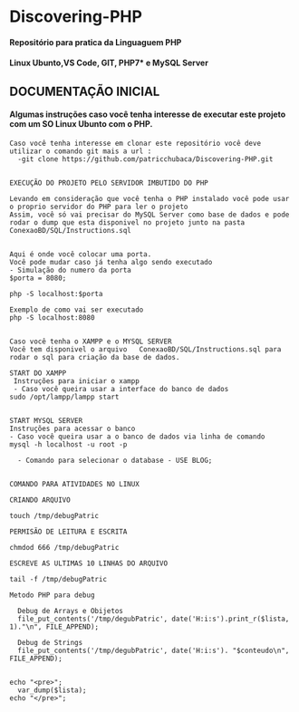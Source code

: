 # Discovering-PHP

#### Repositório para pratica da Linguaguem PHP

#### Linux Ubunto,VS Code, GIT, PHP7* e MySQL Server


## DOCUMENTAÇÃO INICIAL   

#### Algumas instruções caso você tenha interesse de executar este projeto com um SO Linux Ubunto com o PHP. 

	Caso você tenha interesse em clonar este repositório você deve utilizar o comando git mais a url :
 	  -git clone https://github.com/patricchubaca/Discovering-PHP.git 
 	
	
	EXECUÇÃO DO PROJETO PELO SERVIDOR IMBUTIDO DO PHP 
	
	Levando em consideração que você tenha o PHP instalado você pode usar o proprio servidor do PHP para ler o projeto
	Assim, você só vai precisar do MySQL Server como base de dados e pode rodar o dump que esta disponivel no projeto junto na pasta ConexaoBD/SQL/Instructions.sql
	   	
	
	Aqui é onde você colocar uma porta.
	Você pode mudar caso já tenha algo sendo executado 
	- Simulação do numero da porta
	$porta = 8080;
	  
	php -S localhost:$porta 	
	  
	Exemplo de como vai ser executado
    php -S localhost:8080	
	    
	    
    Caso você tenha o XAMPP e o MYSQL SERVER  
	Você tem disponivel o arquivo 	ConexaoBD/SQL/Instructions.sql para rodar o sql para criação da base de dados.

	START DO XAMPP 
	 Instruções para iniciar o xampp
	 - Caso você queira usar a interface do banco de dados
	sudo /opt/lampp/lampp start

	
	START MYSQL SERVER 
    Instruções para acessar o banco
	- Caso você queira usar a o banco de dados via linha de comando
	mysql -h localhost -u root -p

	  - Comando para selecionar o database - USE BLOG;


    COMANDO PARA ATIVIDADES NO LINUX  

    CRIANDO ARQUIVO 
	
	touch /tmp/debugPatric
	
	PERMISÃO DE LEITURA E ESCRITA

	chmdod 666 /tmp/debugPatric

	ESCREVE AS ULTIMAS 10 LINHAS DO ARQUIVO 

	tail -f /tmp/debugPatric

	Metodo PHP para debug 
	
	  Debug de Arrays e Obijetos 
	  file_put_contents('/tmp/degubPatric', date('H:i:s').print_r($lista, 1)."\n", FILE_APPEND);
	  
	  Debug de Strings 			
	  file_put_contents('/tmp/degubPatric', date('H:i:s'). "$conteudo\n", FILE_APPEND);


	echo "<pre>";
	  var_dump($lista);
	echo "</pre>";


